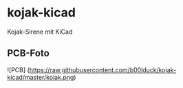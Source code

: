 # kojak-kicad
Kojak-Sirene mit KiCad

## PCB-Foto
![PCB]
(https://raw.githubusercontent.com/b00lduck/kojak-kicad/master/kojak.png)
